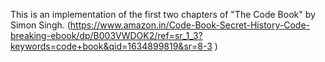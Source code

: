 This is an implementation of the first two chapters of "The Code Book" by Simon Singh. (https://www.amazon.in/Code-Book-Secret-History-Code-breaking-ebook/dp/B003VWDOK2/ref=sr_1_3?keywords=code+book&qid=1634899819&sr=8-3 )
